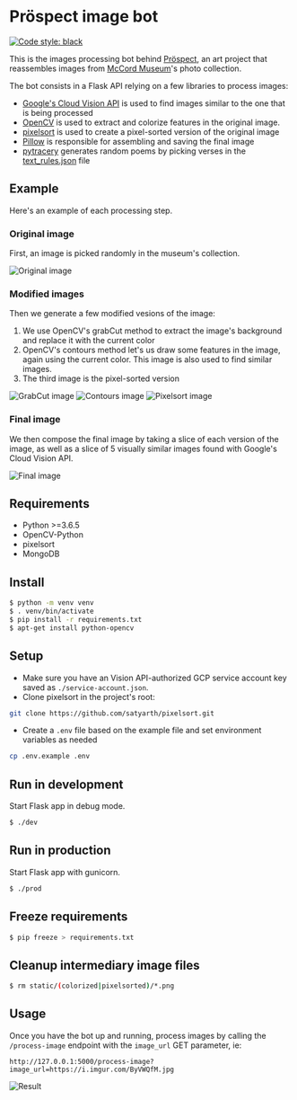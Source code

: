 # Pröspect image bot

[![Code style: black](https://img.shields.io/badge/code%20style-black-000000.svg)](https://github.com/ambv/black)

This is the images processing bot behind [Pröspect](https://pröspect.art), an art project that reassembles images from [McCord Museum](https://www.musee-mccord.qc.ca)'s photo collection.

The bot consists in a Flask API relying on a few libraries to process images:

- [Google's Cloud Vision API](https://cloud.google.com/vision/) is used to find images similar to the one that is being processed
- [OpenCV](https://opencv.org/) is used to extract and colorize features in the original image.
- [pixelsort](https://github.com/satyarth/pixelsort) is used to create a pixel-sorted version of the original image
- [Pillow](https://pillow.readthedocs.io/) is responsible for assembling and saving the final image
- [pytracery](https://github.com/aparrish/pytracery) generates random poems by picking verses in the [text_rules.json](./text_rules.json) file

## Example

Here's an example of each processing step.

### Original image

First, an image is picked randomly in the museum's collection.

![Original image](https://i.imgur.com/XrDbllJ.jpg)

### Modified images

Then we generate a few modified vesions of the image:

1. We use OpenCV's grabCut method to extract the image's background and replace it with the current color
2. OpenCV's contours method let's us draw some features in the image, again using the current color. This image is also used to find similar images.
3. The third image is the pixel-sorted version

![GrabCut image](https://i.imgur.com/p2vKvtY.jpg)
![Contours image](https://i.imgur.com/NBdjuuV.jpg)
![Pixelsort image](https://i.imgur.com/TmyUfOw.jpg)

### Final image

We then compose the final image by taking a slice of each version of the image, as well as a slice of 5 visually similar images found with Google's Cloud Vision API.

![Final image](https://i.imgur.com/FIxoqb3.jpg)


## Requirements

- Python >=3.6.5
- OpenCV-Python
- pixelsort
- MongoDB

## Install

```sh
$ python -m venv venv
$ . venv/bin/activate
$ pip install -r requirements.txt
$ apt-get install python-opencv
```

## Setup

- Make sure you have an Vision API-authorized GCP service account key saved as `./service-account.json`.
- Clone pixelsort in the project's root:

```sh
git clone https://github.com/satyarth/pixelsort.git
```
- Create a `.env` file based on the example file and set environment variables as needed

```sh
cp .env.example .env
```

## Run in development

Start Flask app in debug mode.

```sh
$ ./dev
```

## Run in production

Start Flask app with gunicorn.

```sh
$ ./prod
```

## Freeze requirements

```sh
$ pip freeze > requirements.txt
```

## Cleanup intermediary image files

```sh
$ rm static/(colorized|pixelsorted)/*.png
```

## Usage

Once you have the bot up and running, process images by calling the `/process-image` endpoint with the `image_url` GET parameter, ie:

```
http://127.0.0.1:5000/process-image?image_url=https://i.imgur.com/ByVWQfM.jpg
```

![Result](https://i.imgur.com/pCrr6aH.jpg)
